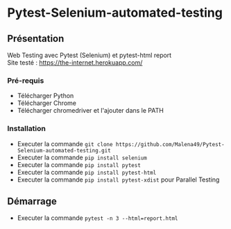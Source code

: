 # Pytest-Selenium-automated-testing

## Présentation

Web Testing avec Pytest (Selenium) et pytest-html report <br>
Site testé : https://the-internet.herokuapp.com/

### Pré-requis

- Télécharger Python
- Télécharger Chrome
- Télécharger chromedriver et l'ajouter dans le PATH

### Installation

- Executer la commande ``git clone https://github.com/Malena49/Pytest-Selenium-automated-testing.git``
- Executer la commande ``pip install selenium``
- Executer la commande ``pip install pytest``
- Executer la commande ``pip install pytest-html``
- Executer la commande ``pip install pytest-xdist`` pour Parallel Testing

## Démarrage

- Executer la commande ``pytest -n 3 --html=report.html``
